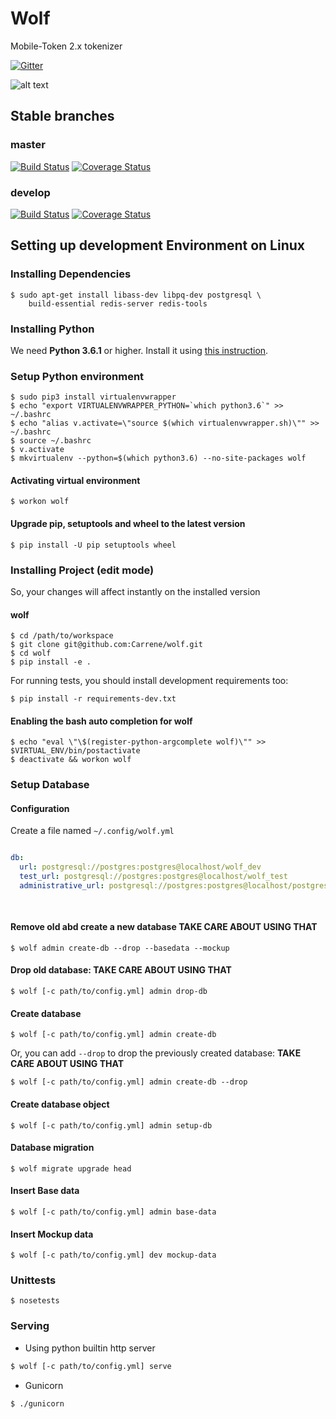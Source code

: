 # Wolf

Mobile-Token 2.x tokenizer

[![Gitter](https://img.shields.io/gitter/room/Carrene/Mobile-Token.svg)](https://gitter.im/Carrene/Mobile-Token)

![alt text](https://static.carrene.com/images/wolf.jpg "Wolf")

Stable branches
---------------

### master

[![Build Status](https://travis-ci.com/Carrene/wolf.svg?token=eprq9y92Aqggf5smZccy&branch=master)](https://travis-ci.com/Carrene/wolf)
[![Coverage Status](https://coveralls.io/repos/github/Carrene/wolf/badge.svg?branch=master&t=FNpdQh)](https://coveralls.io/github/Carrene/wolf?branch=master)


### develop

[![Build Status](https://travis-ci.com/Carrene/wolf.svg?token=eprq9y92Aqggf5smZccy&branch=develop)](https://travis-ci.com/Carrene/wolf)
[![Coverage Status](https://coveralls.io/repos/github/Carrene/wolf/badge.svg?branch=develop&t=FNpdQh)](https://coveralls.io/github/Carrene/wolf?branch=develop)

Setting up development Environment on Linux
----------------------------------

### Installing Dependencies

    $ sudo apt-get install libass-dev libpq-dev postgresql \
        build-essential redis-server redis-tools

### Installing Python

We need **Python 3.6.1** or higher.
Install it using [this instruction](https://docs.python.org/3/using/index.html).

### Setup Python environment

    $ sudo pip3 install virtualenvwrapper
    $ echo "export VIRTUALENVWRAPPER_PYTHON=`which python3.6`" >> ~/.bashrc
    $ echo "alias v.activate=\"source $(which virtualenvwrapper.sh)\"" >> ~/.bashrc
    $ source ~/.bashrc
    $ v.activate
    $ mkvirtualenv --python=$(which python3.6) --no-site-packages wolf

#### Activating virtual environment
    
    $ workon wolf

#### Upgrade pip, setuptools and wheel to the latest version

    $ pip install -U pip setuptools wheel
  
### Installing Project (edit mode)

So, your changes will affect instantly on the installed version

#### wolf
    
    $ cd /path/to/workspace
    $ git clone git@github.com:Carrene/wolf.git
    $ cd wolf
    $ pip install -e .

For running tests, you should install development requirements too:

    $ pip install -r requirements-dev.txt

#### Enabling the bash auto completion for wolf

    $ echo "eval \"\$(register-python-argcomplete wolf)\"" >> $VIRTUAL_ENV/bin/postactivate
    $ deactivate && workon wolf
    
### Setup Database

#### Configuration

Create a file named `~/.config/wolf.yml`

```yaml

db:
  url: postgresql://postgres:postgres@localhost/wolf_dev
  test_url: postgresql://postgres:postgres@localhost/wolf_test
  administrative_url: postgresql://postgres:postgres@localhost/postgres
   
   
```

#### Remove old abd create a new database **TAKE CARE ABOUT USING THAT**

    $ wolf admin create-db --drop --basedata --mockup

#### Drop old database: **TAKE CARE ABOUT USING THAT**

    $ wolf [-c path/to/config.yml] admin drop-db

#### Create database

    $ wolf [-c path/to/config.yml] admin create-db

Or, you can add `--drop` to drop the previously created database: **TAKE CARE ABOUT USING THAT**

    $ wolf [-c path/to/config.yml] admin create-db --drop
    
#### Create database object

    $ wolf [-c path/to/config.yml] admin setup-db

#### Database migration

    $ wolf migrate upgrade head

#### Insert Base data

    $ wolf [-c path/to/config.yml] admin base-data
    
#### Insert Mockup data

    $ wolf [-c path/to/config.yml] dev mockup-data
    
### Unittests

    $ nosetests
    
### Serving

- Using python builtin http server

```bash
$ wolf [-c path/to/config.yml] serve
```    

- Gunicorn

```bash
$ ./gunicorn
```
